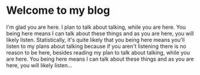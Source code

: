 # Welcome to my blog

I'm glad you are here. I plan to talk about talking, while you are here. You being here means I can talk about these things and as you are here, you will likely listen. Statistically, it's quite likely that you being here means you'll listen to my plans about talking because if you aren't listening there is no reason to be here, besides reading my plan to talk about talking, while you are here. You being here means I can talk about these things and as you are here, you will likely listen...
